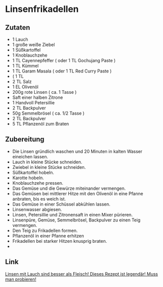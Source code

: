 # Linsenfrikadellen

## Zutaten
* 1 Lauch
* 1 große weiße Ziebel
* 1 Süßkartoffel
* 1 Knoblauchzehe
* 1 TL Cayennepfeffer ( oder 1 TL Gochujang Paste )
* 1 TL Kümmel
* 1 TL Garam Masala ( oder 1 TL Red Curry Paste )
* ( 1 TL 
* 2 TL Salz
* 1 EL Olivenöl
* 200g rote Linsen ( ca. 1 Tasse )
* Saft einer halben Zitrone
* 1 Handvoll Petersillie
* 2 TL Backpulver
* 50g Semmelbrösel ( ca. 1/2 Tasse )
* 2 TL Backpulver
* 5 TL Pflanzenöl zum Braten

  
## Zubereitung
* Die Linsen gründlich waschen und 20 Minuten in kalten Wasser eineichen lassen.
* Lauch in kleine Stücke schneiden.
* Zwiebel in kleine Stücke schneiden.
* Süßkartoffel hobeln.
* Karotte hobeln.
* Knoblauchzehe pressen.
* Das Gemüse und die Gewürze miteinander vermengen.
* Das Gemüsen bei mittlerer Hitze mit den Olivenöl in eine Pfanne anbraten, bis es weich ist.
* Das Gemüse in einer Schüssel abkühlen lassen.
* Linsenwasser abgiesen.
* Linsen, Petersillie und Zitronensaft in einen Mixer pürieren.
* Linsenpüre, Gemüse, Semmelbrösel, Backpulver zu einen Teig vermengen.
* Den Teig zu Frikadellen formen.
* Pflanzenöl in einer Pfanne erhitzen
* Frikadellen bei starker Hitzen knusprig braten.
* 
## Link
[Linsen mit Lauch sind besser als Fleisch! Dieses Rezept ist legendär! Muss man probieren!](https://youtu.be/CWYu3tm7nJw?si=GWBTNVEiJLfN7aW5)
 
